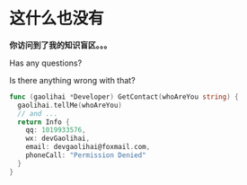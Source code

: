 # 这什么也没有

**你访问到了我的知识盲区。。。**

Has any questions?

Is there anything wrong with that?

```go
func (gaolihai *Developer) GetContact(whoAreYou string) {
  gaolihai.tellMe(whoAreYou)
  // and ...
  return Info {
    qq: 1019933576,
    wx: devGaolihai, 
    email: devgaolihai@foxmail.com, 
    phoneCall: "Permission Denied"
  }
}
```
